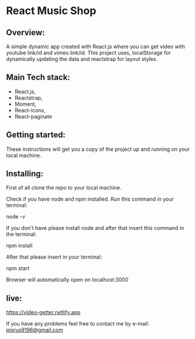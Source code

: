 # React Music Shop

## Overview:

A simple dynamic app created with React.js where you can get video with youtube link/id and vimeo link/id. This project uses, localStorage for dynamically updating the data and reactstrap for layout styles.

## Main Tech stack:

- React.js,
- Reactstrap,
- Moment,
- React-icons,
- React-paginate

## Getting started:

These instructions will get you a copy of the project up and running on your local machine.

## Installing:

First of all clone the repo to your local machine.

Check if you have node and npm installed. Run this command in your terminal:

node -v

If you don't have please install node and after that insert this command in the terminal:

npm install

After that please insert in your terminal:

npm start

Browser will automatically open on localhost:3000
## live:
https://video-getter.netlify.app

If you have any problems feel free to contact me by e-mail:
piorus9196@gmail.com
